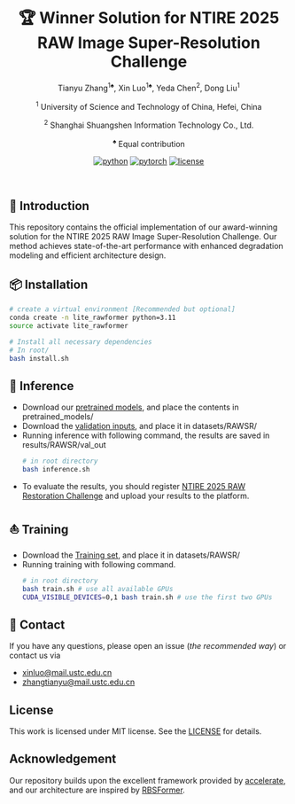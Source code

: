<div align="center">

# 🏆 Winner Solution for NTIRE 2025 RAW Image Super-Resolution Challenge

Tianyu Zhang<sup>1♠️</sup>, Xin Luo<sup>1♠️</sup>, Yeda Chen<sup>2</sup>, Dong Liu<sup>1</sup>

<sup>1</sup> University of Science and Technology of China, Hefei, China

<sup>2</sup> Shanghai Shuangshen Information Technology Co., Ltd.

<sup>♠️</sup> Equal contribution

[![python](https://img.shields.io/badge/-Python_3.11-blue?logo=python&logoColor=white)](https://github.com/pre-commit/pre-commit)
[![pytorch](https://img.shields.io/badge/PyTorch-ee4c2c?logo=pytorch&logoColor=white)](https://pytorch.org/get-started/locally/)
[![license](https://img.shields.io/badge/License-MIT-green.svg?labelColor=gray)](#license)

</div>

<br>

## 📌 Introduction

This repository contains the official implementation of our award-winning solution for the NTIRE 2025 RAW Image Super-Resolution Challenge. Our method achieves state-of-the-art performance with enhanced degradation modeling and efficient architecture design.

## 📦 Installation

```bash
# create a virtual environment [Recommended but optional]
conda create -n lite_rawformer python=3.11
source activate lite_rawformer

# Install all necessary dependencies
# In root/
bash install.sh
```

## :rocket: Inference
- Download our [pretrained models](https://drive.google.com/drive/folders/1yBwFUOOS74O5Okyn58G9te8hfOu--Unl?usp=sharing), and place the contents in pretrained_models/
- Download the [validation inputs](https://drive.google.com/file/d/1KF3lCrFZua4hGl9_4Km2uOAnWAv1SjjB/view?usp=sharing), and place it in datasets/RAWSR/
- Running inference with following command, the results are saved in results/RAWSR/val_out
    ```bash
    # in root directory
    bash inference.sh
    ```
- To evaluate the results, you should register [NTIRE 2025 RAW Restoration Challenge](https://codalab.lisn.upsaclay.fr/competitions/21644#learn_the_details) and upload your results to the platform.

## :boat: Training
- Download the [Training set](https://drive.google.com/file/d/1rUno3LXfGw013g1EfUvPX1bbpBMyLZEU/view?usp=sharing), and place it in datasets/RAWSR/
- Running training with following command.
    ```bash
    # in root directory
    bash train.sh # use all available GPUs
    CUDA_VISIBLE_DEVICES=0,1 bash train.sh # use the first two GPUs
    ```
## :email: Contact
If you have any questions, please open an issue (*the recommended way*) or contact us via 
- xinluo@mail.ustc.edu.cn
- zhangtianyu@mail.ustc.edu.cn

## License
This work is licensed under MIT license. See the [LICENSE](https://github.com/Luciennnnnnn/LiteRAWFormer/blob/main/LICENSE) for details.

## Acknowledgement
Our repository builds upon the excellent framework provided by [accelerate](https://github.com/huggingface/accelerate), and our architecture are inspired by [RBSFormer](https://openaccess.thecvf.com/content/CVPR2024W/NTIRE/papers/Jiang_RBSFormer_Enhanced_Transformer_Network_for_Raw_Image_Super-Resolution_CVPRW_2024_paper.pdf).
